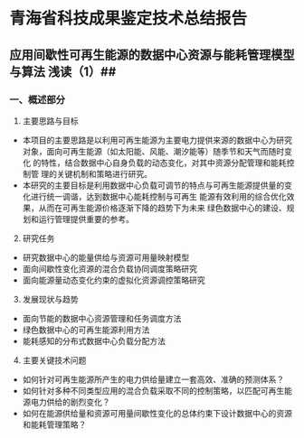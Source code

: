 # 青海省科技成果鉴定技术总结报告 #
## 应用间歇性可再生能源的数据中心资源与能耗管理模型与算法 浅读（1）##
### 一、概述部分
1. 主要思路与目标  
* 本项目的主要思路是以利用可再生能源为主要电力提供来源的数据中心为研究
对象，面向可再生能源（如太阳能、风能、潮汐能等）随季节和天气而随时变化
的特性，结合数据中心自身负载的动态变化，对其中资源分配管理和能耗控制管
理的关键机制和策略进行研究。
* 本研究的主要目标是利用数据中心负载可调节的特点与可再生能源提供量的变化进行统一调谐，达到数据中心能耗控制与可再生
能源有效利用的综合优化效果，从而在可再生能源价格逐渐下降的趋势下为未来
绿色数据中心的建设、规划和运行管理提供重要的参考。
2. 研究任务
* 研究数据中心的能量供给与资源可用量映射模型
* 面向间歇性变化资源的混合负载协同调度策略研究
* 面向能源量动态变化约束的虚拟化资源调控策略研究
3. 发展现状与趋势
* 面向节能的数据中心资源管理和任务调度方法
* 绿色数据中心的可再生能源利用方法
* 能耗感知的分布式数据中心负载分配方法
4. 主要关键技术问题
* 如何针对可再生能源所产生的电力供给量建立一套高效、准确的预测体系？ 
* 如何针对多种不同类型应用的混合负载采取不同的控制策略，以匹配可再生能源电力供给的剧烈变化？ 
* 如何在能源供给量和资源可用量间歇性变化的总体约束下设计数据中心的资源和能耗管理策略？
